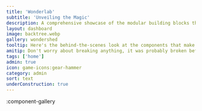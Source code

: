 ```yaml
---
title: 'Wonderlab'
subtitle: 'Unveiling the Magic'
description: A comprehensive showcase of the modular building blocks that power our digital wonderland. Peer into the gears and cogs of our operation.
layout: dashboard
image: backtree.webp
gallery: wondershed
tooltip: Here's the behind-the-scenes look at the components that make up our site. 
amitip: Don't worry about breaking anything, it was probably broken before you touched it.
tags: ['home']
admin: true
icon: game-icons:gear-hammer
category: admin
sort: text
underConstruction: true
---
```


:component-gallery
